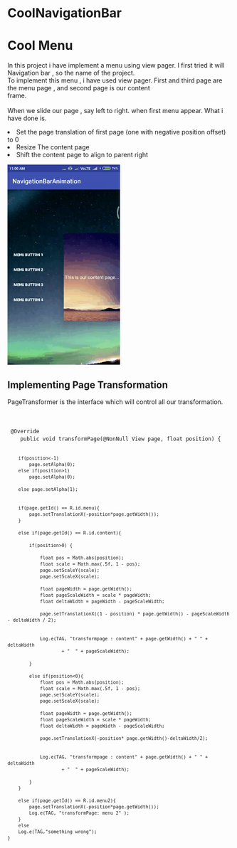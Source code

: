 # CoolNavigationBar

<html>
<body>

<h1> Cool Menu</h1>

<p>
  In this project i have implement a menu using view pager. I first tried it will Navigation bar , so the name of the project.
 <br>
 To implement this menu , i have used view pager. First and third page are the menu page , and second page is our content</br>
 frame.
 <br><br>
 When we slide our page , say left to right. when first menu appear. What i have done is.
 <or>
 <li>Set the page translation of first page (one with negative position offset) to 0</li>
 <li> Resize The content page</li>
 <li> Shift the content page to align to parent right</li>
</p>

<img src = "/image/view pager.gif"></src>

<h2> Implementing Page Transformation</h2>
<p>
PageTransformer is the interface which will control all our transformation.
</p><br>
<code>
 @Override
    public void transformPage(@NonNull View page, float position) {

        if(position<-1)
            page.setAlpha(0);
        else if(position>1)
            page.setAlpha(0);

        else page.setAlpha(1);


        if(page.getId() == R.id.menu){
            page.setTranslationX(-position*page.getWidth());
        }

        else if(page.getId() == R.id.content){

            if(position>0) {

                float pos = Math.abs(position);
                float scale = Math.max(.5f, 1 - pos);
                page.setScaleY(scale);
                page.setScaleX(scale);

                float pageWidth = page.getWidth();
                float pageScaleWidth = scale * pageWidth;
                float deltaWidth = pageWidth - pageScaleWidth;

                page.setTranslationX((1 - position) * page.getWidth() - pageScaleWidth - deltaWidth / 2);


                Log.e(TAG, "transformpage : content" + page.getWidth() + " " + deltaWidth
                        + "  " + pageScaleWidth);

            }

            else if(position<0){
                float pos = Math.abs(position);
                float scale = Math.max(.5f, 1 - pos);
                page.setScaleY(scale);
                page.setScaleX(scale);

                float pageWidth = page.getWidth();
                float pageScaleWidth = scale * pageWidth;
                float deltaWidth = pageWidth - pageScaleWidth;

                page.setTranslationX(-position* page.getWidth()-deltaWidth/2);


                Log.e(TAG, "transformpage : content" + page.getWidth() + " " + deltaWidth
                        + "  " + pageScaleWidth);

            }
        }

        else if(page.getId() == R.id.menu2){
            page.setTranslationX(-position*page.getWidth());
            Log.e(TAG, "transformPage: menu 2" );
        }
        else
        Log.e(TAG,"something wrong");
    }
</code>


